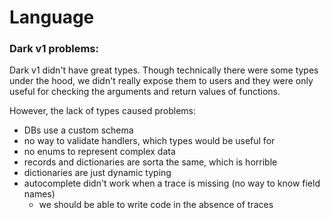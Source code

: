 # Language

### Dark v1 problems:

Dark v1 didn't have great types. Though technically there were some types under the hood, we didn't really expose them to users and they were only useful for checking the arguments and return values of functions.

However, the lack of types caused problems:

* DBs use a custom schema
* no way to validate handlers, which types would be useful for
* no enums to represent complex data
* records and dictionaries are sorta the same, which is horrible
* dictionaries are just dynamic typing
* autocomplete didn't work when a trace is missing (no way to know field names)
  * we should be able to write code in the absence of traces
